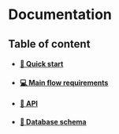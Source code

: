 # Documentation

## Table of content

- #### [🏁 Quick start](./START)
- #### [💻 Main flow requirements](./FLOW.md)
- #### [🔌 API](./API/INDEX.md)
<!-- - #### [📐 Architecture guideline](./ARCHITECTURE.md)  -->
- #### [💾 Database schema](./DATABASE.md)